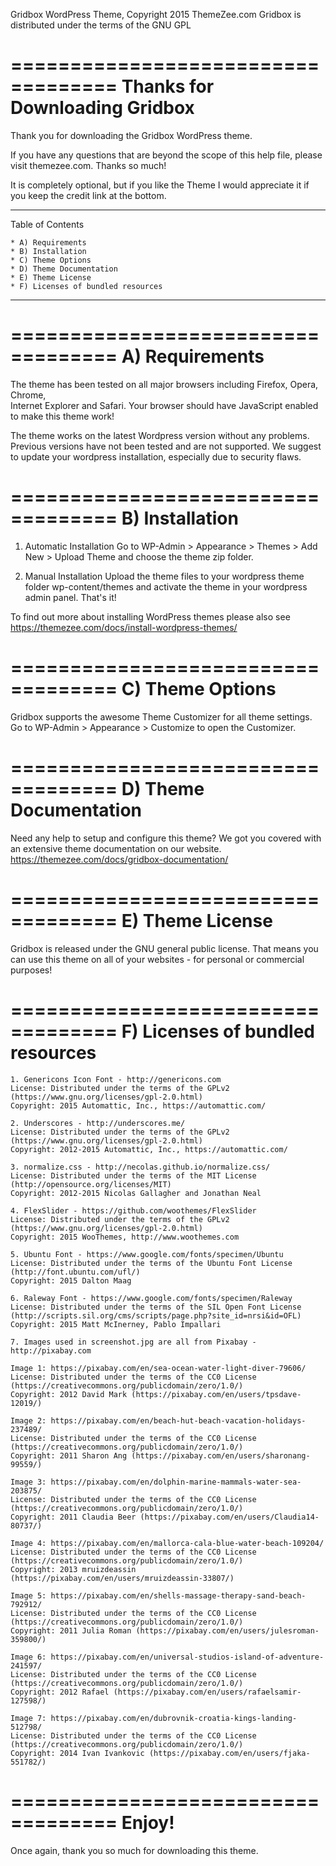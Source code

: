 Gridbox WordPress Theme, Copyright 2015 ThemeZee.com
Gridbox is distributed under the terms of the GNU GPL

===================================
Thanks for Downloading Gridbox
===================================

Thank you for downloading the Gridbox WordPress theme.

If you have any questions that are beyond the scope of this help file, 
please visit themezee.com. Thanks so much!

It is completely optional, but if you like the Theme I would appreciate it if 
you keep the credit link at the bottom.

-----------------------------------
Table of Contents

    * A) Requirements
    * B) Installation
    * C) Theme Options
    * D) Theme Documentation
    * E) Theme License
	* F) Licenses of bundled resources
-----------------------------------

===================================
A) Requirements
===================================

The theme has been tested on all major browsers including Firefox, Opera, Chrome,  
Internet Explorer and Safari. Your browser should have JavaScript enabled to make this theme work!

The theme works on the latest Wordpress version without any problems. Previous versions have not been tested
and are not supported. We suggest to update your wordpress installation, especially due to security flaws.

===================================
B) Installation
===================================

   1. Automatic Installation
      Go to WP-Admin > Appearance > Themes > Add New > Upload Theme and choose the theme zip folder.

   2. Manual Installation
      Upload the theme files to your wordpress theme folder wp-content/themes and activate the theme in
      your wordpress admin panel. That's it!

To find out more about installing WordPress themes please also see https://themezee.com/docs/install-wordpress-themes/

===================================
C) Theme Options
===================================

Gridbox supports the awesome Theme Customizer for all theme settings. 
Go to WP-Admin > Appearance > Customize to open the Customizer.

===================================
D) Theme Documentation
===================================

Need any help to setup and configure this theme? We got you covered with an extensive theme documentation on our website.
https://themezee.com/docs/gridbox-documentation/

===================================
E) Theme License
===================================

Gridbox is released under the GNU general public license. 
That means you can use this theme on all of your websites - for personal or commercial purposes!

===================================
F) Licenses of bundled resources
===================================

	1. Genericons Icon Font - http://genericons.com
	License: Distributed under the terms of the GPLv2 (https://www.gnu.org/licenses/gpl-2.0.html)
	Copyright: 2015 Automattic, Inc., https://automattic.com/
	
	2. Underscores - http://underscores.me/
	License: Distributed under the terms of the GPLv2 (https://www.gnu.org/licenses/gpl-2.0.html)
	Copyright: 2012-2015 Automattic, Inc., https://automattic.com/

	3. normalize.css - http://necolas.github.io/normalize.css/
	License: Distributed under the terms of the MIT License (http://opensource.org/licenses/MIT)
	Copyright: 2012-2015 Nicolas Gallagher and Jonathan Neal
	
	4. FlexSlider - https://github.com/woothemes/FlexSlider
	License: Distributed under the terms of the GPLv2 (https://www.gnu.org/licenses/gpl-2.0.html)
	Copyright: 2015 WooThemes, http://www.woothemes.com
	
	5. Ubuntu Font - https://www.google.com/fonts/specimen/Ubuntu
	License: Distributed under the terms of the Ubuntu Font License (http://font.ubuntu.com/ufl/)
	Copyright: 2015 Dalton Maag
	
	6. Raleway Font - https://www.google.com/fonts/specimen/Raleway
	License: Distributed under the terms of the SIL Open Font License (http://scripts.sil.org/cms/scripts/page.php?site_id=nrsi&id=OFL)
	Copyright: 2015 Matt McInerney, Pablo Impallari
	
	7. Images used in screenshot.jpg are all from Pixabay - http://pixabay.com
	
	Image 1: https://pixabay.com/en/sea-ocean-water-light-diver-79606/
	License: Distributed under the terms of the CC0 License (https://creativecommons.org/publicdomain/zero/1.0/)
	Copyright: 2012 David Mark (https://pixabay.com/en/users/tpsdave-12019/)
	
	Image 2: https://pixabay.com/en/beach-hut-beach-vacation-holidays-237489/
	License: Distributed under the terms of the CC0 License (https://creativecommons.org/publicdomain/zero/1.0/)
	Copyright: 2011 Sharon Ang (https://pixabay.com/en/users/sharonang-99559/)
	
	Image 3: https://pixabay.com/en/dolphin-marine-mammals-water-sea-203875/
	License: Distributed under the terms of the CC0 License (https://creativecommons.org/publicdomain/zero/1.0/)
	Copyright: 2011 Claudia Beer (https://pixabay.com/en/users/Claudia14-80737/)
	
	Image 4: https://pixabay.com/en/mallorca-cala-blue-water-beach-109204/
	License: Distributed under the terms of the CC0 License (https://creativecommons.org/publicdomain/zero/1.0/)
	Copyright: 2013 mruizdeassin (https://pixabay.com/en/users/mruizdeassin-33807/)
	
	Image 5: https://pixabay.com/en/shells-massage-therapy-sand-beach-792912/
	License: Distributed under the terms of the CC0 License (https://creativecommons.org/publicdomain/zero/1.0/)
	Copyright: 2011 Julia Roman (https://pixabay.com/en/users/julesroman-359800/)
	
	Image 6: https://pixabay.com/en/universal-studios-island-of-adventure-241597/
	License: Distributed under the terms of the CC0 License (https://creativecommons.org/publicdomain/zero/1.0/)
	Copyright: 2012 Rafael (https://pixabay.com/en/users/rafaelsamir-127598/)
	
	Image 7: https://pixabay.com/en/dubrovnik-croatia-kings-landing-512798/
	License: Distributed under the terms of the CC0 License (https://creativecommons.org/publicdomain/zero/1.0/)
	Copyright: 2014 Ivan Ivankovic (https://pixabay.com/en/users/fjaka-551782/)

===================================
Enjoy!
===================================

Once again, thank you so much for downloading this theme. 